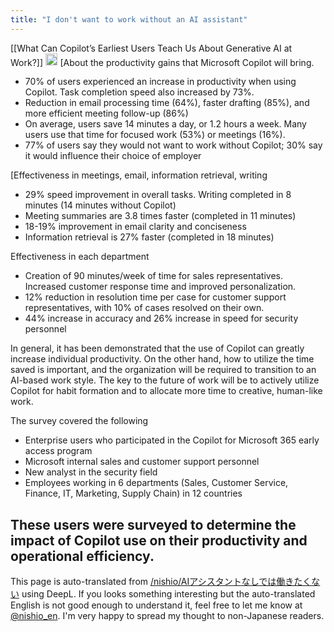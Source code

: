 ```yaml
---
title: "I don't want to work without an AI assistant"
---
```


[[What Can Copilot’s Earliest Users Teach Us About Generative AI at Work?]]
<img src='https://scrapbox.io/api/pages/nishio-en/claude/icon' alt='claude.icon' height="19.5"/>
[About the productivity gains that Microsoft Copilot will bring.
- 70% of users experienced an increase in productivity when using Copilot. Task completion speed also increased by 73%.
- Reduction in email processing time (64%), faster drafting (85%), and more efficient meeting follow-up (86%)
- On average, users save 14 minutes a day, or 1.2 hours a week. Many users use that time for focused work (53%) or meetings (16%).
- 77% of users say they would not want to work without Copilot; 30% say it would influence their choice of employer

[Effectiveness in meetings, email, information retrieval, writing
- 29% speed improvement in overall tasks. Writing completed in 8 minutes (14 minutes without Copilot)
- Meeting summaries are 3.8 times faster (completed in 11 minutes)
- 18-19% improvement in email clarity and conciseness
- Information retrieval is 27% faster (completed in 18 minutes)

Effectiveness in each department
- Creation of 90 minutes/week of time for sales representatives. Increased customer response time and improved personalization.
- 12% reduction in resolution time per case for customer support representatives, with 10% of cases resolved on their own.
- 44% increase in accuracy and 26% increase in speed for security personnel

In general, it has been demonstrated that the use of Copilot can greatly increase individual productivity. On the other hand, how to utilize the time saved is important, and the organization will be required to transition to an AI-based work style. The key to the future of work will be to actively utilize Copilot for habit formation and to allocate more time to creative, human-like work.


The survey covered the following
- Enterprise users who participated in the Copilot for Microsoft 365 early access program
- Microsoft internal sales and customer support personnel
- New analyst in the security field
- Employees working in 6 departments (Sales, Customer Service, Finance, IT, Marketing, Supply Chain) in 12 countries

These users were surveyed to determine the impact of Copilot use on their productivity and operational efficiency.
---
This page is auto-translated from [/nishio/AIアシスタントなしでは働きたくない](https://scrapbox.io/nishio/AIアシスタントなしでは働きたくない) using DeepL. If you looks something interesting but the auto-translated English is not good enough to understand it, feel free to let me know at [@nishio_en](https://twitter.com/nishio_en). I'm very happy to spread my thought to non-Japanese readers.